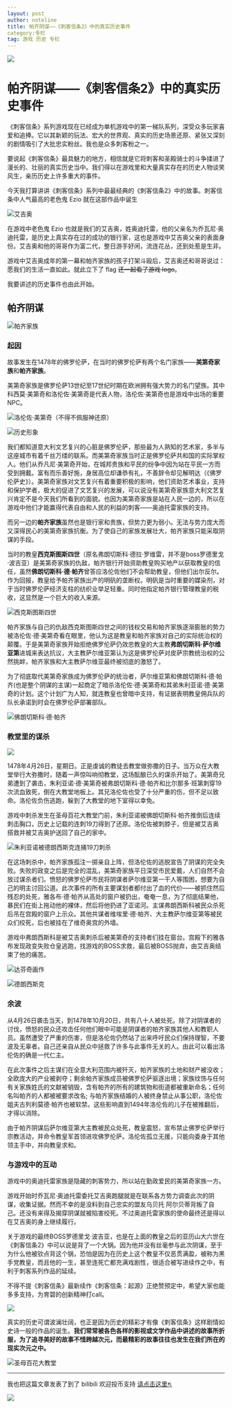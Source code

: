 ```yaml
---
layout: post
author: noteline
title: 帕齐阴谋——《刺客信条2》中的真实历史事件
category:专栏
tag: 游戏 历史 专栏
---
```

![](http://wx4.sinaimg.cn/mw690/006OTYKNly1fknkf4pbfpj31kw0tqdy6.jpg)

# 帕齐阴谋——《刺客信条2》中的真实历史事件
《刺客信条》系列游戏现在已经成为单机游戏中的第一梯队系列，深受众多玩家喜爱和追捧。它以其新颖的玩法、宏大的世界观、真实的历史场景还原、紧张又深刻的剧情吸引了大批忠实粉丝。我也是众多刺客粉之一。

要说起《刺客信条》最具魅力的地方，相信就是它将刺客和圣殿骑士的斗争揉进了漫长的、壮丽的真实历史当中。我们得以在游戏里和大量真实存在的历史人物谈笑风生，亲历历史上许多重大的事件。

 今天我打算讲讲《刺客信条》系列中最最经典的《刺客信条2》中的故事。刺客信条中人气最高的老色鬼 Ezio 就在这部作品中诞生
 
 ![艾吉奥](http://wx3.sinaimg.cn/mw690/006OTYKNly1fknkf3v1vij30dw09ngm0.jpg)
 
 在游戏中老色鬼 Ezio 也就是我们的艾吉奥，姓奥迪托雷，他的父亲名为乔瓦尼·奥迪托雷，是历史上真实存在过的成功的银行家，这也是游戏中艾吉奥父亲的表面身份。艾吉奥和他的哥哥作为富二代，整日游手好闲，流连花丛，还到处惹是生非。

 游戏中艾吉奥成年的第一幕和帕齐家族的孩子打架斗殴后，艾吉奥还和哥哥说过：愿我们的生活一直如此。就此立下了 flag ~~还一起看了游戏 logo~~。

 我要讲述的历史事件也由此开始。
 
 ## 帕齐阴谋
 
 ![帕齐家族](http://wx3.sinaimg.cn/mw1024/006OTYKNly1fknkf3vixhj306y0dyaab.jpg)
 
 ### 起因
 故事发生在1478年的佛罗伦萨，在当时的佛罗伦萨有两个名门家族——**美第奇家族**和**帕齐家族**。

美第奇家族是佛罗伦萨13世纪至17世纪时期在欧洲拥有强大势力的名门望族。其中科西莫·美第奇和洛伦佐·美第奇是代表人物，洛伦佐·美第奇也是游戏中出场的重要NPC。

![洛伦佐·美第奇（不得不佩服神还原）](http://wx4.sinaimg.cn/large/006OTYKNly1fknkf3whpwj305p08c3zj.jpg)      				    

![历史形象](http://wx4.sinaimg.cn/large/006OTYKNly1fknktovu99j3064080mxe.jpg)

我们都知道意大利文艺复兴的心脏是佛罗伦萨，那些最为人熟知的艺术家，多半与这座城市有着千丝万缕的联系。而美第奇家族当时正是佛罗伦萨共和国的实际掌权人。他们从乔凡尼·美第奇开始，在城邦贵族和平民的纷争中因为站在平民一方而受到拥戴。富有而乐善好施，身居高位却谦恭有礼，不善辞令却见解明达（《佛罗伦萨史》）。美第奇家族对文艺复兴有着重要积极的影响，他们资助艺术事业，支持和保护学者，极大的促进了文艺复兴的发展，可以说没有美第奇家族意大利文艺复兴肯定不是今天我们所看到的面貌。也因为美第奇家族是站在人民一边的，所以在游戏中他们才能赢得代表自由和人民的利益的刺客——奥迪托雷家族的支持。

而另一边的**帕齐家族**虽然也是银行家和贵族，但势力更为弱小。无法与势力庞大而又深得民心的美第奇家族抗衡。为了使自己的家族发展壮大，帕齐家族只能采取阴谋的手段。

 当时的教皇**西克斯图斯四世**（原名弗朗切斯科·德拉·罗维雷，并不是boss罗德里戈·波吉亚）是美第奇家族的仇敌，帕齐银行开始资助教皇购买地产以获取教皇的信任，虽然**佛朗切斯科·德·帕齐**曾答应洛伦佐他们不会帮助教皇，但他们出尔反尔。作为回报，教皇给予帕齐家族出产的明矾的垄断权。明矾是当时重要的媒染剂，对于当时佛罗伦萨经济支柱的纺织业举足轻重。同时他指定帕齐银行管理教皇的税收，这显然是一个巨大的收入来源。
 
 ![西克斯图斯四世](http://wx4.sinaimg.cn/mw1024/006OTYKNly1fknkf3zlybj3078096n17.jpg)
 
帕齐家族与自己的仇敌西克斯图斯四世之间的钱权交易和帕齐家族逐渐膨胀的势力被洛伦佐·德·美第奇看在眼里，他认为这是教皇和帕齐家族对自己的实际统治权的颠覆。于是美第奇家族开始拒绝佛罗伦萨仍效忠教皇的大主教**弗朗切斯科·萨尔维亚第**进城来表达抗议，大主教萨尔维亚第认为这是佛罗伦萨对皮萨宗教统治权的公然挑衅，帕齐家族和大主教萨尔维亚最终被彻底的激怒了。

为了彻底取代美第奇家族成为佛罗伦萨的统治者，萨尔维亚第和佛朗切斯科·德·帕齐(也是整个阴谋的主谋)一起商定了暗杀洛伦佐·德·美第奇和其弟朱利亚诺·德·美第奇的计划。这个计划广为人知，就连教皇也曾暗中支持，有证据表明教皇佣兵队的队长承诺到时会在佛罗伦萨部署部队。

![佛朗切斯科·德·帕齐](http://wx1.sinaimg.cn/mw1024/006OTYKNly1fknkf3v4opj307n0h7mxm.jpg)

### 教堂里的谋杀

![](http://wx4.sinaimg.cn/mw1024/006OTYKNly1fknkf6pnjpj30wx0jc7wh.jpg)

1478年4月26日，星期日。正是虔诚的教徒去教堂做弥撒的日子。当万众在大教堂举行大弥撒时，随着一声惊叫响彻教堂，这场酝酿已久的谋杀开始了。美第奇兄弟遭到了袭击，朱利亚诺·德·美第奇被弗朗切斯科·德·帕齐和比尔那多·班第刺穿19次流血致死，倒在大教堂地板上。其兄洛伦佐也受了十分严重的伤，但不足以致命。洛伦佐负伤逃跑，躲到了大教堂的地下室得以幸免。

 

游戏中刺杀发生在圣母百花大教堂门前，朱利亚诺被佛朗切斯科·帕齐推倒后连续刺击胸口，历史上记载的连刺19刀得到了还原。洛伦佐被刺脖子，但是被艾吉奥搭救并被艾吉奥护送回了自己的家中。

![朱利亚诺被德朗西斯克连捅19刀刺杀](http://wx1.sinaimg.cn/mw1024/006OTYKNly1fknkf6ds4lj30y90i47wh.jpg)

在这场刺杀中，帕齐家族孤注一掷亲自上阵，但洛伦佐的逃脱宣告了阴谋的完全失败。失败的政变之后是完全的混乱，美第奇家族平日深受市民爱戴，人们自然不会放过谋杀者们。愤怒的佛罗伦萨市民将阴谋者萨尔维亚第一干人等围困，想要为自己的明主讨回公道。此次事件的所有主要谋划者都付出了血的代价——被抓住然后残忍的处死，雅各布·德·帕齐从高处的窗户被扔出，奄奄一息，为了彻底结果他，暴民们在街上拖动他的裸体，然后将他扔进了亚诺河。主谋弗朗西斯科被民众杀死后吊在宫殿的窗户上示众。其他共谋者维埃里·德·帕齐、大主教萨尔维亚第等被民众们绞死，后也被挂在了维奇奥宫的外墙。

 

游戏中弗朗西斯科是被艾吉奥刺杀后被美第奇的支持者们挂在窗台。宫殿下的雅各布发现政变失败仓皇逃跑，找游戏的BOSS求救，最后被BOSS抛弃，由艾吉奥结束了他的痛苦。

![达芬奇画作](http://wx1.sinaimg.cn/mw1024/006OTYKNly1fknl27ewg4j30960ny0wh.jpg)

![德朗西斯克](http://wx3.sinaimg.cn/mw1024/006OTYKNly1fknl27maz6j30vz0i0dvi.jpg)

### 余波

从4月26日袭击当天，到1478年10月20日，共有八十人被处死。除了对阴谋者的讨伐，愤怒的民众还攻击任何他们眼中可能是阴谋者的帕齐家族其他人和教职人员。虽然遭受了严重的伤害，但是洛伦佐仍然站了出来呼吁民众们保持理智，不要波及无辜者。自己还亲自从民众中拯救了许多与此事件无关的人。由此可以看出洛伦佐的确是一代仁主。

在此次事件之后主谋们在全意大利范围内被歼灭，帕齐家族的土地和财产被没收；全欧庞大的产业被剥夺；剩余帕齐家族成员被佛罗伦萨驱逐出境；家族纹饰与任何有关家族姓氏的文献被销毁，含有帕齐的所有的建筑物和街道都被重新命名；任何名叫帕齐的人都被被要求改名; 与帕齐家族结婚的人被终身禁止从事公职，洛伦佐姐夫古列利莫德·帕齐也被软禁。这些影响直到1494年洛伦佐的儿子在被推翻后，才得以消除。

由于帕齐阴谋后萨尔维亚第大主教被民众处死，教皇震怒，宣布禁止佛罗伦萨举行宗教活动，并命令教皇军首领进攻佛罗伦萨。洛伦佐孤立无援，只能向委身于其他领主手中，并向教皇求和。

### 与游戏中的互动

游戏中的奥迪托雷家族是隐藏的刺客势力，所以站在勤政爱民的美第奇家族一方。

游戏开始时乔瓦尼·奥迪托雷委托艾吉奥跑腿就是在联系各方势力调查此次的阴谋，收集证据。然而不幸的是没料到自己忠实的盟友乌贝托 阿尔贝蒂背叛了自己。还没有来得及揭穿阴谋就被陷害绞死。不过奥迪托雷家族的使命最终还是得以在艾吉奥的身上继续履行。

关于游戏的最终BOSS罗德里戈·波吉亚，也是在上面的教皇之后的亚历山大六世在《刺客信条2》中可以说是背了一个大锅。因为他并没有丝毫参与此次阴谋，至于为什么他被钦点背这个锅，恐怕是因为在历史上这个教皇不仅恶贯满盈，被称为黑手党教皇，而且他的一生，甚至连死亡都充满戏剧性，很适合被写进续作之中，有利于刺客系列作品的延续。


不得不提《刺客信条》最新续作《刺客信条：起源》正绝赞预定中，希望大家也能多多支持，为育碧的创新精神打call。

![](http://wx3.sinaimg.cn/mw1024/006OTYKNly1fknl560fouj31hc0u0k2f.jpg)

真实的历史可谓波澜壮阔，也正是因为历史的精彩才有像《刺客信条》这样剧情如史诗一般的作品的诞生。**我们常常被各色各样的影视或文学作品中讲述的故事所折服，为了追寻美好的故事不惜跨越次元，而最精彩的故事往往也发生在我们所在的现实次元之中。**

![圣母百花大教堂](http://wx2.sinaimg.cn/mw1024/006OTYKNly1fknl55oc5nj30xc0m9acv.jpg)

  
  

***
我也把这篇文章发表了到了 bilibili 欢迎投币支持    [请点击这里↖](https://www.bilibili.com/read/cv39442)
	  
	  
  
![](http://wx2.sinaimg.cn/mw1024/006OTYKNly1fknl56qo7fj31kw0amaxt.jpg)



